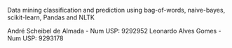 Data mining classification and prediction using bag-of-words, naive-bayes, scikit-learn, Pandas and NLTK

André Scheibel de Almada - Num USP: 9292952
Leonardo Alves Gomes - Num USP: 9293178
